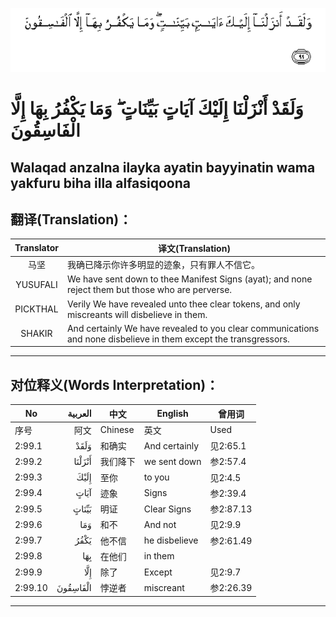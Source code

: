 ![002:099](images/002_099.gif)

#   وَلَقَدْ أَنْزَلْنَا إِلَيْكَ آيَاتٍ بَيِّنَاتٍ ۖ وَمَا يَكْفُرُ بِهَا إِلَّا الْفَاسِقُونَ 

## Walaqad anzalna ilayka ayatin bayyinatin wama yakfuru biha illa alfasiqoona

## 翻译(Translation)：

| Translator | 译文(Translation)                                            |
|:----------:| ------------------------------------------------------------ |
| 马坚       | 我确已降示你许多明显的迹象，只有罪人不信它。                 |
| YUSUFALI   | We have sent down to thee Manifest Signs (ayat); and none reject them but those who are perverse. |
| PICKTHAL   | Verily We have revealed unto thee clear tokens, and only miscreants will disbelieve in them. |
| SHAKIR     | And certainly We have revealed to you clear communications and none disbelieve in them except the transgressors. |

---

## 对位释义(Words Interpretation)：

| No      |  العربية | 中文     | English       | 曾用词    |
| ------- | -------: | -------- | ------------- | --------- |
| 序号    |     阿文 | Chinese  | 英文          | Used      |
| 2:99.1  |     وَلَقَدْ | 和确实   | And certainly | 见2:65.1  |
| 2:99.2  |   أَنْزَلْنَا | 我们降下 | we sent down  | 参2:57.4  |
| 2:99.3  |     إِلَيْكَ | 至你     | to you        | 见2:4.5   |
| 2:99.4  |     آيَاتٍ | 迹象     | Signs         | 参2:39.4  |
| 2:99.5  |    بَيِّنَاتٍ | 明证     | Clear Signs   | 参2:87.13 |
| 2:99.6  |      وَمَا | 和不     | And not       | 见2:9.9   |
| 2:99.7  |     يَكْفُرُ | 他不信   | he disbelieve | 参2:61.49 |
| 2:99.8  |      بِهَا | 在他们   | in them       |           |
| 2:99.9  |      إِلَّا | 除了     | Except        | 见2:9.7   |
| 2:99.10 | الْفَاسِقُونَ | 悖逆者   | miscreant     | 参2:26.39 |

---
